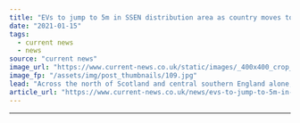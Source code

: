 ```yaml
---
title: "EVs to jump to 5m in SSEN distribution area as country moves to net zero"
date: "2021-01-15"
tags: 
  - current news
  - news
source: "current news"
image_url: "https://www.current-news.co.uk/static/images/_400x400_crop_center-center/EV-charging-and-net-zero-credit-SSEN.jpg"
image_fp: "/assets/img/post_thumbnails/109.jpg"
lead: "​Across the north of Scotland and central southern England alone, the number of electric vehicles (EV) is likely to increase to over 5 million by 2050."
article_url: "https://www.current-news.co.uk/news/evs-to-jump-to-5m-in-ssen-distribution-area-as-country-moves-to-net-zero?utm_source=rss-feeds&utm_medium=rss&utm_campaign=rss"
---
```


---
